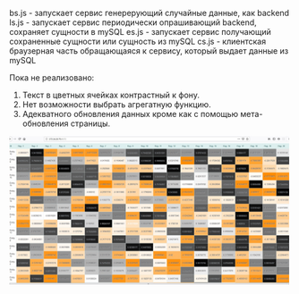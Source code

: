 bs.js - запуcкает сервис генерерующий случайные данные, как backend
ls.js - запуcкает сервис периодически опрашивающий backend, сохраняет сущности в mySQL
es.js - запускает сервис получающий сохраненные сущности или сущность из mySQL
cs.js - клиентская браузерная часть обращающаяся к сервису, который выдает данные из mySQL

Пока не реализовано:
1. Текст в цветных ячейках контрастный к фону.
2. Нет возможности выбрать агрегатную функцию.
3. Адекватного обновления данных кроме как с помощью мета-обновления страницы.

<img src="https://github.com/indbs/tkb/blob/github/tkb_overview.jpg" width="500">